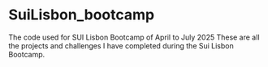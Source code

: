 # SuiLisbon_bootcamp
The code used for SUI Lisbon Bootcamp of April to July 2025
These are all the projects and challenges I have completed during the Sui Lisbon Bootcamp.
